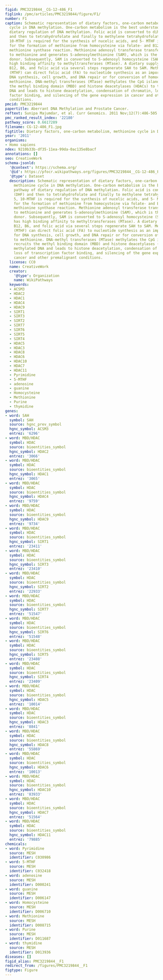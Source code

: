 ```yaml
---
figid: PMC3219844__CG-12-486_F1
figlink: /pmc/articles/PMC3219844/figure/F1/
number: F1
caption: Schematic representation of dietary factors, one-carbon metabolism, methionine
  cycle in DNA methylation. One-carbon metabolism is the best understood pathway of
  dietary regulation of DNA methylation. Folic acid is converted to dihydroflate (DHF)
  and then to tetrahydrofolate and finally to methylene tetrahydrofolate (MTHF). 5,
  10-MTHF is required for the synthesis of nucelic acids, and 5- MTHF is required
  for the formation of methionine from homocysteine via folate- and B12-dependent
  methionine synthase reaction. Methionine adenosyl transferase transfers adenosine
  to methionine and generates S-adenosylmethionine (SAM), which is the main methyl
  donor. Subsequently, SAM is converted to S-adenosyl homocysteine (SAH), which has
  high binding affinity to methyltransferases (MTase). A dietary supply of vitamins
  B12, B6, and folic acid via several steps regenerate SAH to SAM. Methylene tetrahydrofolate
  (MTHF) can direct folic acid (FA) to nucleotide synthesis as an important path for
  DNA synthesis, cell growth, and DNA repair or for conversion of homocysteine to
  methionine. DNA-methyl transferases (MTase) methylates the CpG island which recruits
  the methyl binding domain (MBD) and histone deacetylases (HDACs) to the methylated
  DNA and leads to histone deacetylation, condensation of chromatin, loss of transcription
  factor binding, and silencing of the gene expression in cancer and other premalignant
  conditions.
pmcid: PMC3219844
papertitle: Aberrant DNA Methylation and Prostate Cancer.
reftext: Sunipa Majumdar, et al. Curr Genomics. 2011 Nov;12(7):486-505.
pmc_ranked_result_index: '22180'
pathway_score: 0.6617289
filename: CG-12-486_F1.jpg
figtitle: Dietary factors, one-carbon metabolism, methionine cycle in DNA methylation
year: '2011'
organisms:
- Homo sapiens
ndex: 9210b33b-df35-11ea-99da-0ac135e8bacf
annotations: []
seo: CreativeWork
schema-jsonld:
  '@context': https://schema.org/
  '@id': https://pfocr.wikipathways.org/figures/PMC3219844__CG-12-486_F1.html
  '@type': Dataset
  description: Schematic representation of dietary factors, one-carbon metabolism,
    methionine cycle in DNA methylation. One-carbon metabolism is the best understood
    pathway of dietary regulation of DNA methylation. Folic acid is converted to dihydroflate
    (DHF) and then to tetrahydrofolate and finally to methylene tetrahydrofolate (MTHF).
    5, 10-MTHF is required for the synthesis of nucelic acids, and 5- MTHF is required
    for the formation of methionine from homocysteine via folate- and B12-dependent
    methionine synthase reaction. Methionine adenosyl transferase transfers adenosine
    to methionine and generates S-adenosylmethionine (SAM), which is the main methyl
    donor. Subsequently, SAM is converted to S-adenosyl homocysteine (SAH), which
    has high binding affinity to methyltransferases (MTase). A dietary supply of vitamins
    B12, B6, and folic acid via several steps regenerate SAH to SAM. Methylene tetrahydrofolate
    (MTHF) can direct folic acid (FA) to nucleotide synthesis as an important path
    for DNA synthesis, cell growth, and DNA repair or for conversion of homocysteine
    to methionine. DNA-methyl transferases (MTase) methylates the CpG island which
    recruits the methyl binding domain (MBD) and histone deacetylases (HDACs) to the
    methylated DNA and leads to histone deacetylation, condensation of chromatin,
    loss of transcription factor binding, and silencing of the gene expression in
    cancer and other premalignant conditions.
  license: CC0
  name: CreativeWork
  creator:
    '@type': Organization
    name: WikiPathways
  keywords:
  - ACSM3
  - HDAC2
  - HDAC1
  - HDAC4
  - HDAC9
  - SIRT1
  - SIRT3
  - SIRT2
  - SIRT7
  - SIRT6
  - SIRT5
  - SIRT4
  - HDAC5
  - HDAC3
  - HDAC8
  - HDAC6
  - HDAC10
  - HDAC7
  - HDAC11
  - Pyrimidine
  - 5-MTHF
  - adenosine
  - guanine
  - Homocysteine
  - Methionine
  - Purine
  - thymidine
genes:
- word: SAH
  symbol: SAH
  source: hgnc_prev_symbol
  hgnc_symbol: ACSM3
  entrez: '6296'
- word: MBD/HDAC
  symbol: HDAC
  source: bioentities_symbol
  hgnc_symbol: HDAC2
  entrez: '3066'
- word: MBD/HDAC
  symbol: HDAC
  source: bioentities_symbol
  hgnc_symbol: HDAC1
  entrez: '3065'
- word: MBD/HDAC
  symbol: HDAC
  source: bioentities_symbol
  hgnc_symbol: HDAC4
  entrez: '9759'
- word: MBD/HDAC
  symbol: HDAC
  source: bioentities_symbol
  hgnc_symbol: HDAC9
  entrez: '9734'
- word: MBD/HDAC
  symbol: HDAC
  source: bioentities_symbol
  hgnc_symbol: SIRT1
  entrez: '23411'
- word: MBD/HDAC
  symbol: HDAC
  source: bioentities_symbol
  hgnc_symbol: SIRT3
  entrez: '23410'
- word: MBD/HDAC
  symbol: HDAC
  source: bioentities_symbol
  hgnc_symbol: SIRT2
  entrez: '22933'
- word: MBD/HDAC
  symbol: HDAC
  source: bioentities_symbol
  hgnc_symbol: SIRT7
  entrez: '51547'
- word: MBD/HDAC
  symbol: HDAC
  source: bioentities_symbol
  hgnc_symbol: SIRT6
  entrez: '51548'
- word: MBD/HDAC
  symbol: HDAC
  source: bioentities_symbol
  hgnc_symbol: SIRT5
  entrez: '23408'
- word: MBD/HDAC
  symbol: HDAC
  source: bioentities_symbol
  hgnc_symbol: SIRT4
  entrez: '23409'
- word: MBD/HDAC
  symbol: HDAC
  source: bioentities_symbol
  hgnc_symbol: HDAC5
  entrez: '10014'
- word: MBD/HDAC
  symbol: HDAC
  source: bioentities_symbol
  hgnc_symbol: HDAC3
  entrez: '8841'
- word: MBD/HDAC
  symbol: HDAC
  source: bioentities_symbol
  hgnc_symbol: HDAC8
  entrez: '55869'
- word: MBD/HDAC
  symbol: HDAC
  source: bioentities_symbol
  hgnc_symbol: HDAC6
  entrez: '10013'
- word: MBD/HDAC
  symbol: HDAC
  source: bioentities_symbol
  hgnc_symbol: HDAC10
  entrez: '83933'
- word: MBD/HDAC
  symbol: HDAC
  source: bioentities_symbol
  hgnc_symbol: HDAC7
  entrez: '51564'
- word: MBD/HDAC
  symbol: HDAC
  source: bioentities_symbol
  hgnc_symbol: HDAC11
  entrez: '79885'
chemicals:
- word: Pyrimidine
  source: MESH
  identifier: C030986
- word: 5-MTHF
  source: MESH
  identifier: C032418
- word: adenosine
  source: MESH
  identifier: D000241
- word: guanine
  source: MESH
  identifier: D006147
- word: Homocysteine
  source: MESH
  identifier: D006710
- word: Methionine
  source: MESH
  identifier: D008715
- word: Purine
  source: MESH
  identifier: D011687
- word: thymidine
  source: MESH
  identifier: D013936
diseases: []
figid_alias: PMC3219844__F1
redirect_from: /figures/PMC3219844__F1
figtype: Figure
---
```

